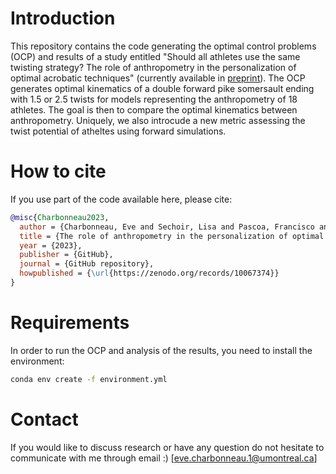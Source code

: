 # Introduction
This repository contains the code generating the optimal control problems (OCP) and results of a study entitled "Should all athletes use the same twisting strategy? The role of anthropometry in the personalization of optimal acrobatic techniques" (currently available in [preprint](https://doi.org/10.51224/SRXIV.337)). The OCP generates optimal kinematics of a double forward pike somersault ending with 1.5 or 2.5 twists for models representing the anthropometry of 18 athletes. The goal is then to compare the optimal kinematics between anthropometry. Uniquely, we also introcude a new metric assessing the twist potential of atheltes using forward simulations.

# How to cite
If you use part of the code available here, please cite:
```bibtex
@misc{Charbonneau2023,
  author = {Charbonneau, Eve and Sechoir, Lisa and Pascoa, Francisco and Begon, Mickael},
  title = {The role of anthropometry in the personalization of optimal acrobatic techniques},
  year = {2023},
  publisher = {GitHub},
  journal = {GitHub repository},
  howpublished = {\url{https://zenodo.org/records/10067374}}
}
```

# Requirements
In order to run the OCP and analysis of the results, you need to install the environment:
```bash
conda env create -f environment.yml
```

# Contact
If you would like to discuss research or have any question do not hesitate to communicate with me through email :)
[eve.charbonneau.1@umontreal.ca]
